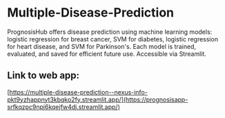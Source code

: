 # Multiple-Disease-Prediction
PrognosisHub offers disease prediction using machine learning models: logistic regression for breast cancer, SVM for diabetes, logistic regression for heart disease, and SVM for Parkinson's. Each model is trained, evaluated, and saved for efficient future use. Accessible via Streamlit.
## Link to web app:
[https://multiple-disease-prediction--nexus-info-pkt9yzhappnyt3kbqko2fy.streamlit.app/](https://prognosisapp-srfkqzpc9npj6kqejfw4dj.streamlit.app/)
